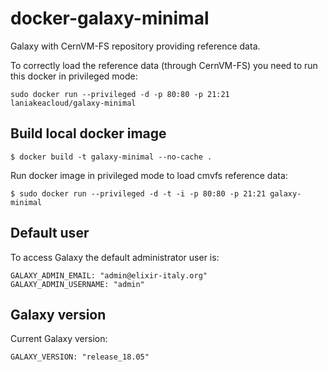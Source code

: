 docker-galaxy-minimal
=======================
Galaxy with CernVM-FS repository providing reference data.

To correctly load the reference data (through CernVM-FS) you need to run this docker in privileged mode:
```
sudo docker run --privileged -d -p 80:80 -p 21:21 laniakeacloud/galaxy-minimal
```

Build local docker image
------------------------

```
$ docker build -t galaxy-minimal --no-cache .
```

Run docker image in privileged mode to load cmvfs reference data:

```
$ sudo docker run --privileged -d -t -i -p 80:80 -p 21:21 galaxy-minimal
```

Default user
------------
To access Galaxy the default administrator user is:
```
GALAXY_ADMIN_EMAIL: "admin@elixir-italy.org"
GALAXY_ADMIN_USERNAME: "admin"
```

Galaxy version
--------------
Current Galaxy version:
```
GALAXY_VERSION: "release_18.05"
```
